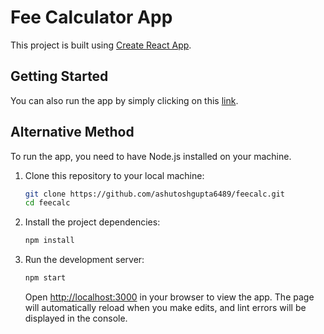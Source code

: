 # Fee Calculator App

This project is built using [Create React App](https://github.com/facebook/create-react-app).

## Getting Started

You can also run the app by simply clicking on this [link](https://ashutoshgupta6489.github.io/feecalc/).

## Alternative Method

To run the app, you need to have Node.js installed on your machine.
1. Clone this repository to your local machine:

    ```bash
    git clone https://github.com/ashutoshgupta6489/feecalc.git
    cd feecalc
    ```

2. Install the project dependencies:

    ```bash
    npm install
    ```

3. Run the development server:

    ```bash
    npm start
    ```

    Open [http://localhost:3000](http://localhost:3000) in your browser to view the app. The page will automatically reload when you make edits, and lint errors will be displayed in the console.
